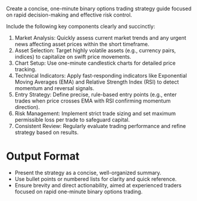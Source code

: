 Create a concise, one-minute binary options trading strategy guide focused on rapid decision-making and effective risk control.

Include the following key components clearly and succinctly:

1. Market Analysis: Quickly assess current market trends and any urgent news affecting asset prices within the short timeframe.
2. Asset Selection: Target highly volatile assets (e.g., currency pairs, indices) to capitalize on swift price movements.
3. Chart Setup: Use one-minute candlestick charts for detailed price tracking.
4. Technical Indicators: Apply fast-responding indicators like Exponential Moving Averages (EMA) and Relative Strength Index (RSI) to detect momentum and reversal signals.
5. Entry Strategy: Define precise, rule-based entry points (e.g., enter trades when price crosses EMA with RSI confirming momentum direction).
6. Risk Management: Implement strict trade sizing and set maximum permissible loss per trade to safeguard capital.
7. Consistent Review: Regularly evaluate trading performance and refine strategy based on results.

# Output Format

- Present the strategy as a concise, well-organized summary.
- Use bullet points or numbered lists for clarity and quick reference.
- Ensure brevity and direct actionability, aimed at experienced traders focused on rapid one-minute binary options trading.